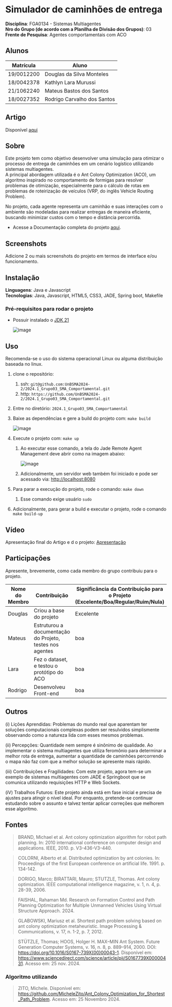 # Simulador de caminhões de entrega

**Disciplina**: FGA0134 - Sistemas Multiagentes <br>
**Nro do Grupo (de acordo com a Planilha de Divisão dos Grupos)**: 03<br>
**Frente de Pesquisa**: Agentes comportamentais com ACO<br>

## Alunos
|Matrícula | Aluno |
| ---------- | ---------------------------------------- |
| 19/0012200 | Douglas da Silva Monteles                |
| 18/0042378 | Kathlyn Lara Murussi                     |
| 21/1062240 | Mateus Bastos dos Santos                 |
| 18/0027352 | Rodrigo Carvalho dos Santos              |

## Artigo

Disponível [aqui](./artigo/SMA.pdf)

## Sobre

Este projeto tem como objetivo desenvolver uma simulação para otimizar o processo de entrega de caminhões em um cenário logístico utilizando sistemas multiagentes.<br>
A principal abordagem utilizada é o Ant Colony Optimization (ACO), um algoritmo inspirado no comportamento de formigas para resolver problemas de otimização, especialmente para o cálculo de rotas em problemas de roteirização de veículos (VRP, do inglês Vehicle Routing Problem).

No projeto, cada agente representa um caminhão e suas interações com o ambiente  são modeladas para realizar entregas de maneira eficiente, buscando minimizar custos com o tempo e distância percorrida.


- Acesse a Documentação completa do projeto [aqui](https://unbsma2024-2.github.io/2024.2_Grupo03_SMA_Comportamental/about/).

## Screenshots

Adicione 2 ou mais screenshots do projeto em termos de interface e/ou funcionamento.

## Instalação 

**Linguagens**: Java e Javascript<br>
**Tecnologias**: Java, Javascript, HTML5, CSS3, JADE, Spring boot, Makefile<br>

### Pré-requisitos para rodar o projeto

- Possuir instalado o [JDK 21](https://www.oracle.com/br/java/technologies/downloads/)

  ![image](https://github.com/user-attachments/assets/1004ae82-98c3-42d1-b5d1-8deb7e67d4ad)

## Uso 

Recomenda-se o uso do sistema operacional Linux ou alguma distribuição baseada no linux.

1. clone o repositório: 
   1. ssh: `git@github.com:UnBSMA2024-2/2024.1_Grupo03_SMA_Comportamental.git`
   2. http: `https://github.com/UnBSMA2024-2/2024.1_Grupo03_SMA_Comportamental.git`
2. Entre no diretório: `2024.1_Grupo03_SMA_Comportamental`
3. Baixe as dependências e gere a build do projeto com: `make build`

   ![image](https://github.com/user-attachments/assets/dd0420e5-203b-4d72-b6a8-2c6b63a86df0)

4. Execute o projeto com: `make up`
   1. Ao executar esse comando, a tela do Jade Remote Agent Management deve abrir como na imagem abaixo:

      ![image](https://github.com/user-attachments/assets/5d39608e-5278-4698-93c7-04c37152e0a6)

   2. Adicionalmente, um servidor web também foi iniciado e pode ser acessado via: <http://localhost:8080>
5. Para parar a execução do projeto, rode o comando: `make down`
   1. Esse comando exige usuário `sudo`
6. Adicionalmente, para gerar a build e executar o projeto, rode o comando `make build-up`


## Vídeo

Apresentação final do Artigo e d o projeto:
[Apresentação](https://youtu.be/mWgfeyMcyHs)

## Participações

Apresente, brevemente, como cada membro do grupo contribuiu para o projeto.

|Nome do Membro | Contribuição | Significância da Contribuição para o Projeto (Excelente/Boa/Regular/Ruim/Nula) | Comprobatórios (ex. links para commits) |
| -- | -- | -- | -- |
| Douglas  | Criou a base do projeto | Excelente | [commit](https://github.com/UnBSMA2024-2/2024.1_Grupo03_SMA_Comportamental/commit/65c2dacbbac3a6acab3d453928c51de18200ecb4) |
| Mateus  | Estruturou a documentação do Projeto, testes nos agentes | boa | [commit](https://unbsma2024-2.github.io/2024.2_Grupo03_SMA_Comportamental/about/) |
| Lara  | Fez o dataset, e testou o protótipo do ACO| boa | [commit](https://github.com/UnBSMA2024-2/2024.1_Grupo03_SMA_Comportamental/commit/65c2dacbbac3a6acab3d453928c51de18200ecb4) |
| Rodrigo  | Desenvolveu Front-end | boa | [commit](https://github.com/UnBSMA2024-2/2024.1_Grupo03_SMA_Comportamental/commit/65c2dacbbac3a6acab3d453928c51de18200ecb4) |

## Outros 

(i) Lições Aprendidas: Problemas do mundo real que aparentam ter soluções computacionais complexas podem ser resulvidos simplismente observando como a natureza lida com esses mesmos problemas.

(ii) Percepções: Quantidade nem sempre é sinônimo de qualidade. Ao implementar o sistema multiagentes que utiliza feromônio para determinar a melhor rota de entrega, aumentar a quantidade de caminhões percorrendo o mapa não faz com que a melhor solução se apresente mais rápido. 

(iii) Contribuições e Fragilidades: Com este projeto, agora tem-se um exemplo de sistemas multiagentes com JADE e Springboot que se comunica utilizando requisições HTTP e Web Sockets.

(iV) Trabalhos Futuros: Este projeto ainda está em fase inicial e precisa de ajustes para atingir o nível ideal. Por enquanto, pretende-se continuar estudando sobre o assunto e talvez tentar aplicar correções que melhorem esse algoritmo.

## Fontes

> BRAND, Michael et al. Ant colony optimization algorithm for robot path planning. In: 2010 international conference on computer design and applications. IEEE, 2010. p. V3-436-V3-440.

> COLORNI, Alberto et al. Distributed optimization by ant colonies. In: Proceedings of the first European conference on artificial life. 1991. p. 134-142.

> DORIGO, Marco; BIRATTARI, Mauro; STUTZLE, Thomas. Ant colony optimization. IEEE computational intelligence magazine, v. 1, n. 4, p. 28-39, 2006.

> FAISHAL, Rahaman Md. Research on Formation Control and Path Planning Optimization for Multiple Unmanned Vehicles Using Virtual Structure Approach. 2024.

> GLABOWSKI, Mariusz et al. Shortest path problem solving based on ant colony optimization metaheuristic. Image Processing & Communications, v. 17, n. 1-2, p. 7, 2012.

> STÜTZLE, Thomas; HOOS, Holger H. MAX–MIN Ant System. Future Generation Computer Systems, v. 16, n. 8, p. 889–914, 2000. DOI: https://doi.org/10.1016/S0167-739X(00)00043-1. Disponível em: https://www.sciencedirect.com/science/article/pii/S0167739X00000431. Acesso em: 25 nov. 2024.

### Algoritmo utilizando
> ZITO, Michele. Disponível em: <https://github.com/MicheleZito/Ant_Colony_Optimization_for_Shortest_Path_Problem>. Acesso em: 25 Novembro 2024.
